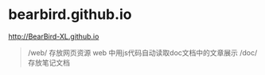 # bearbird.github.io
http://BearBird-XL.github.io


> /web/ 存放网页资源
> web 中用js代码自动读取doc文档中的文章展示
> /doc/ 存放笔记文档